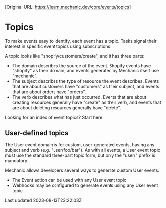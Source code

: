 [Original URL: https://learn.mechanic.dev/core/events/topics]

# Topics

To make events easy to identify, each event has a topic. Tasks signal their interest in specific event topics using subscriptions.

A topic looks like "shopify/customers/create", and it has three parts:

- The domain describes the source of the event. Shopify events have "shopify" as their domain, and events generated by Mechanic itself use "mechanic".
- The subject describes the type of resource the event describes. Events that are about customers have "customers" as their subject, and events that are about orders have "orders".
- The verb describes what has just occurred. Events that are about creating resources generally have "create" as their verb, and events that are about deleting resources generally have "delete".

Looking for an index of event topics? Start here.

## User-defined topics

The User event domain is for custom, user-generated events, having any subject and verb (e.g. "user/foo/bar"). As with all events, a User event topic must use the standard three-part topic form, but only the "user/" prefix is mandatory.

Mechanic allows developers several ways to generate custom User events:

- The Event action can be used with any User event topic
- Webhooks may be configured to generate events using any User event topic

Last updated 2023-08-13T23:22:03Z